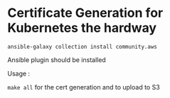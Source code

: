 # Certificate Generation for Kubernetes the hardway

 `ansible-galaxy collection install community.aws`

 Ansible plugin should be installed

 Usage :

 `make all` for the cert generation and to upload to S3